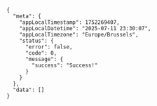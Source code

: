     {
      "meta": {
        "appLocalTimestamp": 1752269407,
        "appLocalDatetime": "2025-07-11 23:30:07",
        "appLocalTimezone": "Europe/Brussels",
        "status": {
          "error": false,
          "code": 0,
          "message": {
            "success": "Success!"
          }
        }
      },
      "data": []
    }